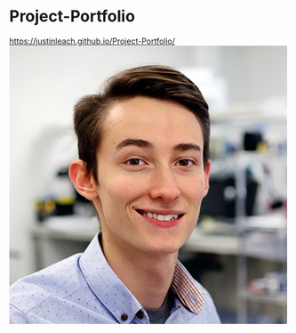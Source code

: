 # Project-Portfolio
https://justinleach.github.io/Project-Portfolio/
![Alt text](/Images/Me.jpg?raw=true "Title")
